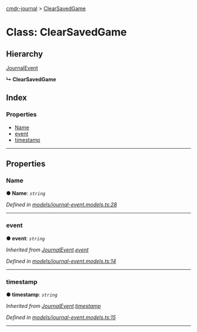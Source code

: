 [cmdr-journal](../README.md) > [ClearSavedGame](../classes/clearsavedgame.md)



# Class: ClearSavedGame

## Hierarchy


 [JournalEvent](journalevent.md)

**↳ ClearSavedGame**







## Index

### Properties

* [Name](clearsavedgame.md#name)
* [event](clearsavedgame.md#event)
* [timestamp](clearsavedgame.md#timestamp)



---
## Properties
<a id="name"></a>

###  Name

**●  Name**:  *`string`* 

*Defined in [models/journal-event.models.ts:28](https://github.com/chrisbruford/cmdr-journal/blob/0588b1f/src/models/journal-event.models.ts#L28)*





___

<a id="event"></a>

###  event

**●  event**:  *`string`* 

*Inherited from [JournalEvent](journalevent.md).[event](journalevent.md#event)*

*Defined in [models/journal-event.models.ts:14](https://github.com/chrisbruford/cmdr-journal/blob/0588b1f/src/models/journal-event.models.ts#L14)*





___

<a id="timestamp"></a>

###  timestamp

**●  timestamp**:  *`string`* 

*Inherited from [JournalEvent](journalevent.md).[timestamp](journalevent.md#timestamp)*

*Defined in [models/journal-event.models.ts:15](https://github.com/chrisbruford/cmdr-journal/blob/0588b1f/src/models/journal-event.models.ts#L15)*





___


